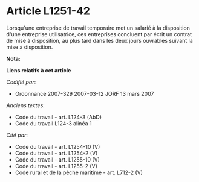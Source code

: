# Article L1251-42

Lorsqu'une entreprise de travail temporaire met un salarié à la disposition d'une entreprise utilisatrice, ces entreprises
concluent par écrit un contrat de mise à disposition, au plus tard dans les deux jours ouvrables suivant la mise à
disposition.

**Nota:**



**Liens relatifs à cet article**

_Codifié par_:

  - Ordonnance 2007-329 2007-03-12 JORF 13 mars 2007

_Anciens textes_:

  - Code du travail - art. L124-3 (AbD)
  - Code du travail L124-3 alinéa 1

_Cité par_:

  - Code du travail - art. L1254-10 (V)
  - Code du travail - art. L1254-2 (V)
  - Code du travail - art. L1255-10 (V)
  - Code du travail - art. L1255-2 (V)
  - Code rural et de la pêche maritime - art. L712-2 (V)
